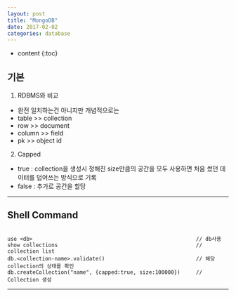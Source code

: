 ```yaml
---
layout: post
title: "MongoDB"
date: 2017-02-02
categories: database
---
```


* content
{:toc}

## 기본
1. RDBMS와 비교
* 완전 일치하는건 아니지만 개념적으로는
* table >> collection
* row >> document
* column >> field
* pk >> object id

2. Capped
* true : collection을 생성시 정해진 size만큼의 공간을 모두 사용하면 처음 썼던 데이터를 덥어쓰는 방식으로 기록
* false : 추가로 공간을 할당 
***

## Shell Command
```

use <db>                                                    // db사용
show collections                                            // collection list
db.<collection-name>.validate()                             // 해당 collection의 상태를 확인
db.createCollection("name", {capped:true, size:100000})     // Collection 생성

```
***